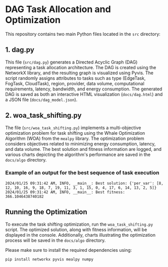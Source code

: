 # DAG Task Allocation and Optimization

This repository contains two main Python files located in the `src` directory:

## 1. dag.py

This file (`src/dag.py`) generates a Directed Acyclic Graph (DAG) representing a task allocation architecture. The DAG is created using the NetworkX library, and the resulting graph is visualized using Pyvis. The script randomly assigns attributes to tasks such as type (EdgeTask, FogTask, CloudTask), region, provider, data volume, computational requirements, latency, bandwidth, and energy consumption. The generated DAG is saved as both an interactive HTML visualization (`docs/dag.html`) and a JSON file (`docs/dag_model.json`).

## 2. woa_task_shifting.py

The file (`src/woa_task_shifting.py`) implements a multi-objective optimization problem for task shifting using the Whale Optimization Algorithm (WOA) from the `mealpy` library. The optimization problem considers objectives related to minimizing energy consumption, latency, and data volume. The best solution and fitness information are logged, and various charts depicting the algorithm's performance are saved in the `docs/algo` directory.

### Example of an output for the best sequence of task execution
```
2024/01/25 09:31:42 AM, INFO, __main__: Best solution: {'per_var': [8, 12, 10, 16, 9, 18, 7, 19, 11, 3, 1, 15, 0, 4, 17, 6, 14, 13, 2, 5]} 
2024/01/25 09:31:42 AM, INFO, __main__: Best fitness: 366.1046438740182
```

## Running the Optimization

To execute the task shifting optimization, run the `woa_task_shifting.py` script. The optimized solution, along with fitness information, will be displayed in the console. Additionally, charts illustrating the optimization process will be saved in the `docs/algo` directory.

Please make sure to install the required dependencies using:

```bash
pip install networkx pyvis mealpy numpy
